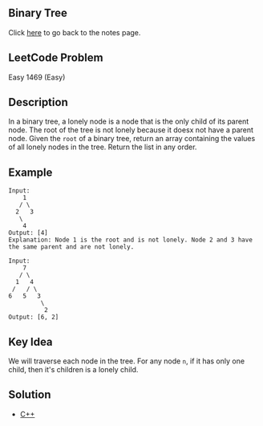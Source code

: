 ## Binary Tree
Click [here](../notes.md) to go back to the notes page.

## LeetCode Problem
Easy 1469 (Easy)

## Description
In a binary tree, a lonely node is a node that is the only child of its parent node. The root of the tree is not lonely because it doesx not have a parent node. Given the `root` of a binary tree, return an array containing the values of all lonely nodes in the tree. Return the list in any order.

## Example
```
Input:
    1
   / \
  2   3
   \
    4
Output: [4]
Explanation: Node 1 is the root and is not lonely. Node 2 and 3 have the same parent and are not lonely. 

Input:
    7
   / \
  1   4
 /   / \
6   5   3
         \
          2
Output: [6, 2]
```

## Key Idea
We will traverse each node in the tree. For any node `n`, if it has only one child, then it's children is a lonely child.

## Solution
- [C++](solution.cpp)